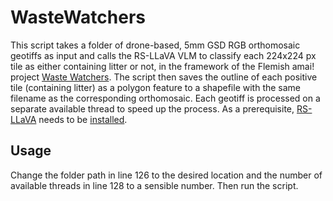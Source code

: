 # WasteWatchers

This script takes a folder of drone-based, 5mm GSD RGB orthomosaic geotiffs as input and calls the RS-LLaVA VLM to classify each 224x224 px tile as either containing litter or not, in the framework of the Flemish amai! project [Waste Watchers](https://www.river-cleanup.org/nl/waste-watchers). The script then saves the outline of each positive tile (containing litter) as a polygon feature to a shapefile with the same filename as the corresponding orthomosaic. Each geotiff is processed on a separate available thread to speed up the process. As a prerequisite, [RS-LLaVA](https://github.com/BigData-KSU/RS-LLaVA) needs to be [installed](https://github.com/BigData-KSU/RS-LLaVA?tab=readme-ov-file#install).

## Usage
Change the folder path in line 126 to the desired location and the number of available threads in line 128 to a sensible number. Then run the script.
